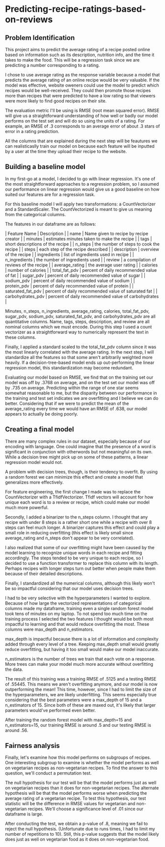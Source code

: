# Predicting-recipe-ratings-based-on-reviews

## Problem Identification

This project aims to predict the average rating of a recipe posted
online based on information such as its description, nutrition info,
and the time it takes to make the food. This will be a regression task
since we are predicting a number corresponding to a rating.

I chose to use average rating as the response variable because a model
that predicts the average rating of an online recipe would be very valuable. If the model was
effective, website oweners could use the model to predict which recipes
would be well-received. They could then promote those recipes more than recipes
that were predicted to have a low rating so that viewers were more likely to find
good recipes on their site.

The evaluation metric I'll be using is RMSE (root mean squared error).
RMSE will give us a straightforward understanding of how
well or badly our model performs on the test set and will do so using the units of a rating.
For example, an RMSE of .3 corresponds to an average error of about .3 stars of error in a rating prediction.

All the columns that are explained during the next step will be
feautures we can realisticaslly train our model on because each feature
will be inputted by a user at the time they upload their recipe to the
website.

## Building a baseline model

In my first-go at a model, I decided to go with linear regression.
It's one of the most straightforward approaches to a regression
problem, so I assumed our performance on linear regression would give
us a good baseline on how suited our features are for a regression task.

For this baseline model I will apply two transformations: a
CountVectorizer and a StandardScaler. The CountVectorized is meant
to give us meaning from the categorical columns.

The features in our dataframe are as follows:

| Feature Name | Description |
| name | Name given to recipe by recipe creator |
| minutes | estimates minutes taken to make the recipe |
| tags | short descriptions of the recipe |
| n_steps | the number of steps to cook the recipe |
| steps | each step of the recipe described |
| description | overview of the recipe |
| ingredients | list of ingredients used in recipe |
| n_ingredients | the number of ingredients used |
| review | a compilation of reviews of the recipe |
| average_rating | the average user rating |
| calories | number of calories |
| total_fat_pdv | percent of daily recommended value of fat |
| sugar_pdv | percent of daily recommended value of sugar |
| sodium_pdv | percent of daily recommended value of sodium |
| protein_pdv | percent of daily recommended value of protein |
| saturated_fat_pdv | percent of daily recommended value of saturated fat |
| carbohydrates_pdv | percent of daily recommended value of carbohydrates |

Minutes, n_steps, n_ingredients, average_rating, calories,
total_fat_pdv, sugar_pdv, sodium_pdv, saturated_fat_pdv, and
carbohydrates_pdv are all quantitative columns. Name, tags, steps,
description, and review are all nominal columns which we must encode.
During this step I used a count vectorizer as a straightforward way
to numerically represent the text in these columns.

Finally, I applied a standard scaled to the total_fat_pdv column since
it was the most linearly correlated with the average rating.
In the next step, I will standardize all the features so that some
aren't arbitrarily weighted more heavily. If a decision-tree-based model 
ends up out-performing the linear regression model, this 
standardization may become redundant.

Evaluating our model based on RMSE, we find that on the training
set our model was off by .3768 on average, and on the test set
our model was off by .735 on average. Predicting within the range of
one star seems somewhat reasonable to me, but the disparity between
our performance in the training and test set indicates we are
overfitting and I believe we can do better. Considering that if we
were to predict the mean of the average_rating every time we would
have an RMSE of .638, our model appears to actually be doing 
poorly.


## Creating a final model

There are many complex rules in our dataset, especially because of
our encoding with language. One could imagine that the presence of
a word is significant in conjunction with otherwords but not
meaningful on its own. While a decision tree might pick up on some of
these patterns, a linear regression model would not.

A problem with decision trees, though, is their tendency to overfit.
By using a random forest we can minimize this effect and create
a model that generalizes more effectively.

For feature engineering, the first change I made was to replace
the CountVectorizer with a TfidfVectorizer. Tfidf vectors will
account for how unique each word is to a review or recipe, which
could make our model much more powerful.

Secondly, I added a binarizer to the n_steps column. I thought
that any recipe with under 8 steps is a rather short one while
a recipe with over 8 steps can feel much longer. A binarizer captures
this effect and could play a small role in reducing overfitting
(this effect is likely small since average_rating and n_steps don't
appear to be very correlated).

I also realized that some of our overfitting might have been caused
by the model learning to recognize unique words in each recipe
and fitting accordingly. The steps tended to be very unique
to each recipe, so I decided to use a function transformer to 
replace this column with its length. Perhaps recipes with
longer steps turn out better when people make them because of their
detailed descriptions.

Finally, I standardized all the numerical columns, although this
likely won't be so impactful considering that our model uses decision trees.

I had to be very selective with the hyperparameters I wanted to explore.
Because of how large the vectorized representations of categorical
columns made my dataframe, training even a single random forest model
took tens of minutes on my laptop. To not spend too much time on the
training process I selected the two features I thought would be
both most impactful to learning and that would reduce overfitting
the most. These columns were max_depth and n_estimators.

max_depth is impactful because there is a lot of information
and complexity added through every level of a tree. Keeping max_depth
small would greatly reduce overfitting, but having it too small
would make our model inaccurate. 

n_estimators is the number of trees we train that each vote on a
response. More trees can make your model much more accurate without
overfitting the data.

The result of this training was a training RMSE of .5125 and
a testing RMSE of .55445. This means we aren't overfitting anymore,
and our model is now outperforming the mean! This time, however, since
I had to limit the size of the hyperparameters, we are likely
underfitting. This seems especially true considering that the best
parameters were a max_depth of 15 and a n_estimators of 15.
Since both of these are maxed out, it's likely that larger parameters
would've performed even better.

After training the random forest model with max_depth=15 and
n_estimators=15, our training RMSE is around .5 and our testing RMSE
is around .56.

## Fairness analysis

Finally, let's examine how this model performs on subgroups of recipes.
One interesting subgroup to examine is whether the model performs
as well on vegetarian recipes as non-vegetarian recipes. To find the
answer to this question, we'll conduct a permutation test.

The null hypothesis for our test will be that the model performs
just as well on vegetarian recipes than it does for non-vegetarian recipes.
The alternate hypothesis will be that the model performs worse when predicting
the average rating of a vegetarian recipe.
To test this hypothesis, our test statistic will be the 
difference in RMSE values for vegetarian and non-vegetarian recipes.
We'll choose a significance level of .01 since our dataframe is large.

After conducting the test, we obtain a p-value of .8, meaning we fail
to reject the null hypothesis. (Unfortunate due to runs times, I had to
limit my number of repetitions to 10). Still, this p-value suggests
that the model likely does just as well on vegetarian food as it does
on non-vegetarian food.
